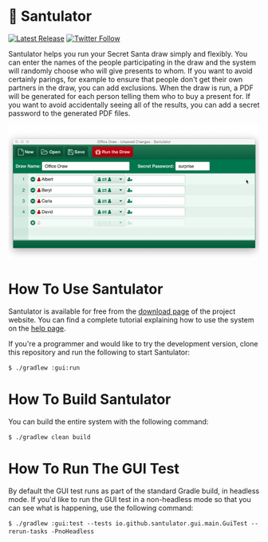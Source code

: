 # 🎁 Santulator

[![Latest Release](https://img.shields.io/github/release/Santulator/Santulator.svg)](https://github.com/Santulator/Santulator/releases/latest)
[![Twitter Follow](https://img.shields.io/twitter/follow/vocabhunterapp.svg?style=social&label=Follow)](https://twitter.com/vocabhunterapp)

Santulator helps you run your Secret Santa draw simply and flexibly.  You can enter the names of the people participating in the draw and the system will randomly choose who will give presents to whom.  If you want to avoid certainly parings, for example to ensure that people don't get their own partners in the draw, you can add exclusions.  When the draw is run, a PDF will be generated for each person telling them who to buy a present for.  If you want to avoid accidentally seeing all of the results, you can add a secret password to the generated PDF files.

[![Santulator](/assets/Santulator-Draw-Wizard-1.gif)](https://santulator.github.io/)

# How To Use Santulator

Santulator is available for free from the [download page](https://santulator.github.io/download/) of the project website.  You can find a complete tutorial explaining how to use the system on the [help page](https://santulator.github.io/help/).

If you're a programmer and would like to try the development version, clone this repository and run the following to start Santulator:
~~~
$ ./gradlew :gui:run
~~~

# How To Build Santulator

You can build the entire system with the following command:
~~~
$ ./gradlew clean build
~~~

# How To Run The GUI Test

By default the GUI test runs as part of the standard Gradle build, in headless mode.  If you'd like to run the GUI test in a non-headless mode so that you can see what is happening, use the following command:
~~~
$ ./gradlew :gui:test --tests io.github.santulator.gui.main.GuiTest --rerun-tasks -PnoHeadless
~~~
